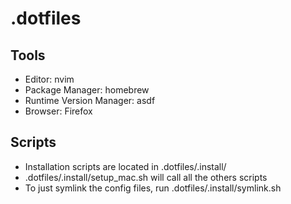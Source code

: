 # .dotfiles

## Tools
- Editor: nvim
- Package Manager: homebrew
- Runtime Version Manager: asdf
- Browser: Firefox

## Scripts
- Installation scripts are located in .dotfiles/.install/
- .dotfiles/.install/setup_mac.sh will call all the others scripts
- To just symlink the config files, run .dotfiles/.install/symlink.sh

